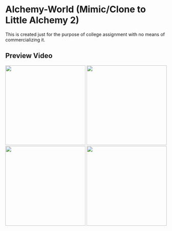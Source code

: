 # Alchemy-World (Mimic/Clone to Little Alchemy 2)
This is created just for the purpose of college assignment with no means of commercializing it.

## Preview Video
<img src="Screenshots/Screenshot1.png" width="250">
<img src="Screenshots/Screenshot2.png" width="250">
<img src="Screenshots/Screenshot3.png" width="250">
<img src="Screenshots/Screenshot4.png" width="250">
